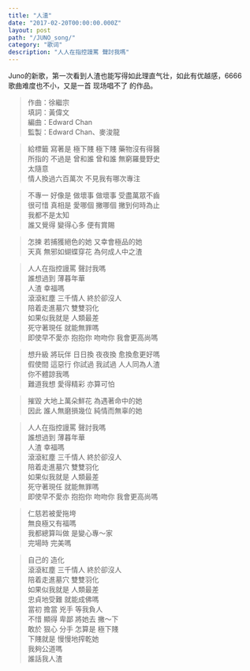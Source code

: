 ```yaml
---
title: "人渣"
date: "2017-02-20T00:00:00.000Z"
layout: post
path: "/JUNO_song/"
category: "歌词"
description: "人人在指控謾罵 聲討我嗎"
---
```


Juno的新歌，第一次看到人渣也能写得如此理直气壮，如此有优越感，6666  
歌曲难度也不小，又是一首 现场唱不了 的作品。



>作曲：徐繼宗  
填詞：黃偉文  
編曲：Edward Chan  
監製：Edward Chan、麥浚龍  


>給標籤 寫著是 極下賤 極下賤 藥物沒有得醫  
所指的 不過是 曾和誰 曾和誰 無窮羅曼野史  
太隨意  
情人換過六百萬次 不見我有哪次專注  

>不專一 好像是 做壞事 做壞事 受盡萬眾不齒  
很可惜 真相是 愛哪個 撇哪個 撇到何時為止  
我都不是太知  
誰又覺得 變得心多 便有賞賜  

>怎揀 若捕獲絕色的她 又幸會極品的她  
天真 無邪如蝴蝶穿花 為何成人中之渣  

>人人在指控謾罵 聲討我嗎  
誰想過到 薄暮年華  
人渣 幸福嗎  
滾滾紅塵 三千情人 終於卻沒人  
陪着走進墓穴 雙雙羽化   
如果似我就是 人類最差  
死守著現任 就能無罪嗎  
即使早不愛亦 抱抱你 吻吻你 我會更高尚嗎   

>想升級 將玩伴 日日換 夜夜換 愈換愈更好嗎   
假使間 這惡行 你試過 我試過 人人同為人渣  
你不體諒我嗎   
難道我想 愛得精彩 亦算可怕   

>摧毀 大地上萬朵鮮花 為遇著命中的她  
因此 誰人無磨損幾位 純情而無辜的她   

>人人在指控謾罵 聲討我嗎   
誰想過到 薄暮年華   
人渣 幸福嗎   
滾滾紅塵 三千情人 終於卻沒人   
陪着走進墓穴 雙雙羽化  
如果似我就是 人類最差  
死守著現任 就能無罪嗎   
即使早不愛亦 抱抱你 吻吻你 我會更高尚嗎  

>仁慈若被愛拖垮  
無良極又有福嗎  
我都總算叫做 是變心專～家   
完場時 完美嗎  

>自己的 造化   
滾滾紅塵 三千情人 終於卻沒人   
陪着走進墓穴 雙雙羽化   
如果似我就是 人類最差  
忠貞地受難 就能成佛嗎   
當初 擔當 兇手 等我負人   
不惜 顯得 卑鄙 將她去 撇～下   
敢於 狠心 分手 怎算是 極下賤   
下賤就是 慢慢地搾乾她   
我夠公道嗎   
誰話我人渣   